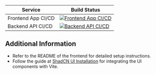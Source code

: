 
| Service   | Build Status                                                                 |
|-----------|-----------------------------------------------------------------------------|
| Frontend App CI/CD  | [![Frontend App CI/CD](https://github.com/prasnitt/JobTracker/actions/workflows/frontend-ci-cd.yml/badge.svg?branch=main)](https://github.com/prasnitt/JobTracker/actions/workflows/frontend-ci-cd.yml) |
| Backend API CI/CD   | [![Backend API CI/CD](https://github.com/prasnitt/JobTracker/actions/workflows/backend-ci-cd.yml/badge.svg?branch=main)](https://github.com/prasnitt/JobTracker/actions/workflows/backend-ci-cd.yml)   |



## Additional Information

* Refer to the README of the frontend for detailed setup instructions.
* Follow the guide at [ShadCN UI Installation](https://ui.shadcn.com/docs/installation/vite) for integrating the UI components with Vite.